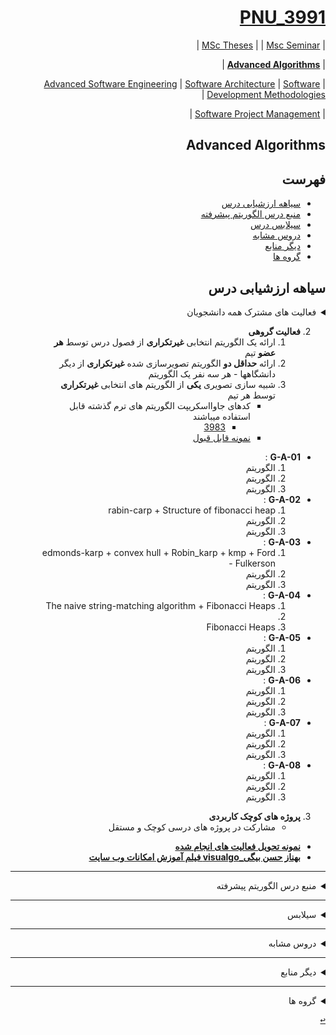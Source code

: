 
<div dir="rtl">

<a name="TOC"></a>
# [PNU_3991](https://github.com/AliRazavi-edu/PNU_3991#TOC)
| [MSc Theses](https://github.com/AliRazavi-edu/PNU_3991/blob/master/_MSc/Theses/readme.md#TOC) | 
| [Msc Seminar](https://github.com/AliRazavi-edu/PNU_3991/blob/master/_MSc/Seminar/README.md#TOC) |
 
| [**Advanced Algorithms**](https://github.com/AliRazavi-edu/PNU_3991/blob/master/_MSc/AdvancedAlgorithms/README.md#TOC) |
 
| [Advanced Software Engineering](https://github.com/AliRazavi-edu/PNU_3991/blob/master/_MSc/AdvancedSoftwareEngineering/README.md#TOC) | 
[Software Architecture](https://github.com/AliRazavi-edu/PNU_3991/blob/master/_MSc/SoftwareArchitecture/README.md#TOC) | 
[Software Development Methodologies](https://github.com/AliRazavi-edu/PNU_3991/blob/master/_MSc/SoftwareDevelopmentMethodologies/README.md#TOC) |
 
| [Software Project Management](https://github.com/AliRazavi-edu/PNU_3991/blob/master/_MSc/SoftwareProjectManagement/README.md#TOC) |


## Advanced Algorithms

## فهرست
- [سیاهه ارزشیابی درس](#Evaluation)
- [منبع درس  الگوریتم پیشرفته](#CourseRef)
- [سیلابس درس](#Curriculum)
- [دروس مشابه](#RelatedCourses)
- [دیگر منابع](#RelatedRef)
- [گروه ها](#Groups)

<a name="Evaluation"></a>
## سیاهه ارزشیابی درس

<details>
    <summary>فعالیت های مشترک همه دانشجویان</summary>
    
1. **فعالیت های مشترک همه دانشجویان**
    1. ساخت اکانت گیت هاب
    2. [آموزش گیت در سایت پچ ورک](http://jlord.us/patchwork/)
    3. ارائه رزومه
    4. ارائه انگیزه نامه
    5. ایجاد ریپازیتوری PNU_3991_AR
    6. [گذراندن دوره js از سایت سولولرن](http://Sololearn.com)
    7. مشارکت در گروهای درسی
        - هر گروه حداکثر 6 نفر
        
</details>

2. **فعالیت گروهی**
    1. ارائه یک الگوریتم انتخابی **غیرتکراری** از فصول درس توسط **هر عضو** تیم
    1. ارائه **حداقل دو** الگوریتم تصویرسازی شده **غیرتکراری** از دیگر دانشگاهها - هر سه نفر یک الگوریتم
    1. شبیه سازی تصویری **یکی** از الگوریتم های انتخابی **غیرتکراری** توسط هر تیم
        - کدهای جاوااسکریپت الگوریتم های ترم گذشته قابل استفاده میباشند
            - [3983](#RelatedCourses)
        - [نمونه قابل قبول](#RelatedRef)
        
 - **G-A-01** : 
     1. الگوریتم
     1. الگوریتم
     1. الگوریتم
 - **G-A-02** : 
     1. rabin-carp + Structure of fibonacci heap
     1. الگوریتم
     1. الگوریتم
 - **G-A-03** : 
     1. edmonds-karp + convex hull + Robin_karp + kmp + Ford - Fulkerson
     1. الگوریتم
     1. الگوریتم
 - **G-A-04** : 
     1. The naive string-matching algorithm + Fibonacci Heaps
     1. 
     1. Fibonacci Heaps
 - **G-A-05** : 
     1. الگوریتم
     1. الگوریتم
     1. الگوریتم
 - **G-A-06** : 
     1. الگوریتم
     1. الگوریتم
     1. الگوریتم
 - **G-A-07** :
     1. الگوریتم
     1. الگوریتم
     1. الگوریتم
 - **G-A-08** :
     1. الگوریتم
     1. الگوریتم
     1. الگوریتم
3. **پروژه های کوچک کاربردی**
     - مشارکت در پروژه های درسی کوچک و مستقل
   
- [**نمونه تحویل فعالیت های انجام شده**](https://github.com/saharzeinivand/PNU_3991_AR/)
- [**بهناز حسن بیگی_visualgo فیلم آموزش امکانات وب سایت**](https://www.aparat.com/v/mE1XP)
    
---------------
<a name="CourseRef"></a>
<details>
    <summary>منبع درس  الگوریتم پیشرفته</summary>

>## (منبع درس  الگوریتم پیشرفته (   01-1115025

- [پاورپوینت ها]()

## Introduction to Algorithms, 3th-Thomas H.Cormen

<a href="https://www.ebooksworld.ir/post/index/80/%D8%AF%D8%A7%D9%86%D9%84%D9%88%D8%AF-%DA%A9%D8%AA%D8%A7%D8%A8-%D9%85%D9%82%D8%AF%D9%85%D9%87-%D8%A7%DB%8C-%D8%A8%D8%B1-%D8%A7%D9%84%DA%AF%D9%88%D8%B1%DB%8C%D8%AA%D9%85-%D9%87%D8%A7-%D9%88%DB%8C%D8%B1%D8%A7%DB%8C%D8%B4-%D8%B3%D9%88%D9%85"><img src="https://github.com/AliRazavi-edu/PNU_3991/blob/master/_Image/Introduction%20to%20Algorithms.png"> </a>
## Table of contents
### I Foundations
- 1 The Role of Algorithms in Computing
- 2 Getting Started
- 3 Growth of Functions
- 4 Divide-and-Conquer
- 5 Probabilistic Analysis and Randomized Algorithms
### II Sorting and Order Statistics
- 6 Heapsort
- 7 Quicksort
- 8 Sorting in Linear Time
- 9 Medians and Order Statistics
### III Data Structures
- 10 Elementary Data Structures
- 11 Hash Tables
- 12 Binary Search Trees
- 13 Red-Black Trees
- 14 Augmenting Data Structures
### IV Advanced Design and Analysis Techniques
- 15 Dynamic Programming
- 16 Greedy Algorithms
- 17 [Amortized Analysis **]()
### V Advanced Data Structures
- 18 B-Trees
- 19 [Fibonacci Heap **]()
- 20 [Van Emde Boas Trees **]()
- 21 [Data Structures for Disjoint Sets **]()
### VI Graph Algorithms
- 22 Elementary Graph Algorithms
- 23 Minimum Spanning Trees
- 24 Single-Source Shortest Paths
- 25 All-Pairs Shortest Paths
- 26 [Maximum Flow **]()
### VII Selected Topics
- 27 [Multithreaded Algorithms **]()
- 28 Matrix Operations
- 29 Linear Programming
- 30 [Polynomials and the FFT **]()
- 31 Number-Theoretic Algorithms
- 32 [String Matching **]()
- 33 [Computational Geometry **]()
- 34 [NP-Completeness **]()
- 35 [Approximation Algorithms **]()
### VIII Appendix: Mathematical Background
- A Summations
- B Sets, Etc.
- C Counting and Probability
- D Matrices

[<kbd>↩</kbd>](#TOC)

</details>

----------------------

<a name="Curriculum"></a>
<details>
    <summary>سیلابس</summary>

>## [سیلابس وزرات علوم برای درس الگوریتم پیشرفته](https://github.com/AliRazavi-edu/PNU_3991/blob/master/_Syllabus/Educ_1140_0_AdvAlgo.pdf) 

[<kbd>↩</kbd>](#TOC)
</details>

----------------------------------


<a name="RelatedCourses"></a>
<details>
    <summary>دروس مشابه</summary>
    
>## دروس مشابه
   
> ## PNU_3983
[AdvancedAlgorithms](https://github.com/AliRazavi-edu/PNU_3983/tree/master/AdvancedAlgorithms)


[<kbd>↩</kbd>](#TOC)
</details>

---------------------------

<a name="RelatedRef"></a>
<details>
    <summary>دیگر منابع</summary>

>## دیگر منابع

 - [**visualising data structures and algorithms through animation**](https://visualgo.net/en)
 - [Data Structure Visualizations](https://www.cs.usfca.edu/~galles/visualization/Algorithms.html)
 - [Vizualizes Maximum flow](https://github.com/gbarnev/MaxFlow-algorithm-visualization)
    - [gbarnev.github.io](https://gbarnev.github.io/MaxFlow-algorithm-visualization/)
 - [MinCut-Maxflow-Simulation](https://github.com/thakurso/MinCut-Maxflow-Simulation)
 - [Visual step by step example of the Ford Fulkerson algorithm](https://github.com/olastor/react-network-graphs)
    - [olastor.github.io](https://olastor.github.io/react-network-graphs/)
 - [Interactive Online Platform that Visualizes Algorithms from Code](https://github.com/algorithm-visualizer/)
    - [algorithm-visualizer.org](https://algorithm-visualizer.org/)
----

- [**Github Search**](https://github.com/search?q=algorithm-visualization&type=Repositories)
    
[<kbd>↩</kbd>](#TOC)
</details>

-----------------------

<a name="Groups"></a>
<details>
    <summary>گروه ها</summary>

## گروه ها

<a name="G-A01"></a>

1. G-A01
    1. [_AdvAlg-14_مهرداد مجدي نسب](https://github.com/AliRazavi-edu/PNU_3991/tree/master/_MSc/AdvancedAlgorithms/14_%D9%85%D9%87%D8%B1%D8%AF%D8%A7%D8%AF%20%D9%85%D8%AC%D8%AF%D9%8A%20%D9%86%D8%B3%D8%A8)    
    1. [_AdvAlg-12_مازيار كيهاني](https://github.com/AliRazavi-edu/PNU_3991/tree/master/_MSc/AdvancedAlgorithms/12_%D9%85%D8%A7%D8%B2%D9%8A%D8%A7%D8%B1%20%D9%83%D9%8A%D9%87%D8%A7%D9%86%D9%8A)    
    1. []()
        
<a name="G-A02"></a>

2. G-A02
    1. [_AdvAlg-09_حميد غفاري**](https://github.com/AliRazavi-edu/PNU_3991/tree/master/_MSc/AdvancedAlgorithms/09_%D8%AD%D9%85%D9%8A%D8%AF%20%D8%BA%D9%81%D8%A7%D8%B1%D9%8A)    
    1. [_AdvAlg-09_مصطفي زارع دستنائي](https://github.com/AliRazavi-edu/PNU_3991/tree/master/_MSc/AdvancedAlgorithms/1115025_01/09_%D9%85%D8%B5%D8%B7%D9%81%D9%8A%20%D8%B2%D8%A7%D8%B1%D8%B9%20%D8%AF%D8%B3%D8%AA%D9%86%D8%A7%D8%A6%D9%8A)    
    1. [_AdvAlg-10_محمود سقرجوقي](https://github.com/AliRazavi-edu/PNU_3991/tree/master/_MSc/AdvancedAlgorithms/1115025_01/10_%D9%85%D8%AD%D9%85%D9%88%D8%AF%20%D8%B3%D9%82%D8%B1%D8%AC%D9%88%D9%82%D9%8A) 
    
<a name="G-A03"></a>

3. G-A03
    1. [_AdvAlg_05_بهناز حسن بيگي**](https://github.com/AliRazavi-edu/PNU_3991/tree/master/_MSc/AdvancedAlgorithms/1115025_01/05_%D8%A8%D9%87%D9%86%D8%A7%D8%B2%20%D8%AD%D8%B3%D9%86%20%D8%A8%D9%8A%DA%AF%D9%8A)    
    1. [_AdvAlg_28_نرجس ميرسالاري](https://github.com/AliRazavi-edu/PNU_3991/tree/master/_MSc/AdvancedAlgorithms/1115025_01/28_%D9%86%D8%B1%D8%AC%D8%B3%20%D9%85%D9%8A%D8%B1%D8%B3%D8%A7%D9%84%D8%A7%D8%B1%D9%8A)    
    1. [_AdvAlg_06_آرزو درويشي](https://github.com/AliRazavi-edu/PNU_3991/tree/master/_MSc/AdvancedAlgorithms/1115025_01/06_%D8%A7%D8%B1%D8%B2%D9%88%20%D8%AF%D8%B1%D9%88%D9%8A%D8%B4%D9%8A)    
    1. [_AdvAlg_03_محيا بهمني](https://github.com/AliRazavi-edu/PNU_3991/tree/master/_MSc/AdvancedAlgorithms/1115025_01/03_%D9%85%D8%AD%D9%8A%D8%A7%20%D8%A8%D9%87%D9%85%D9%86%D9%8A)
    1. [_AdvAlg_04_پروين حاجت پوربيرگاني](https://github.com/AliRazavi-edu/PNU_3991/tree/master/_MSc/AdvancedAlgorithms/1115025_01/04_%D9%BE%D8%B1%D9%88%D9%8A%D9%86%20%D8%AD%D8%A7%D8%AC%D8%AA%20%D9%BE%D9%88%D8%B1%D8%A8%D9%8A%D8%B1%DA%AF%D8%A7%D9%86%D9%8A)
    
<a name="G-A04"></a>

4. G-A04
    1. [_AdvAlg- 05 محمد جواد خوش رفتار](https://github.com/AliRazavi-edu/PNU_3991/tree/master/_MSc/AdvancedAlgorithms/1115025_80/05_%D9%85%D8%AD%D9%85%D8%AF%D8%AC%D9%88%D8%A7%D8%AF%20%D8%AE%D9%88%D8%B4%20%D8%B1%D9%81%D8%AA%D8%A7%D8%B1)    
    1. [_AdvAlg- 04 فرهاد خواجوي برنا](https://github.com/AliRazavi-edu/PNU_3991/tree/master/_MSc/AdvancedAlgorithms/1115025_80/04_%D9%81%D8%B1%D9%87%D8%A7%D8%AF%20%D8%AE%D9%88%D8%A7%D8%AC%D9%88%D9%8A%20%D8%A8%D8%B1%D9%86%D8%A7)    
    1. []()
     
<a name="G-A05"></a>

5. G-A05
    1. []()    
    1. []()    
    1. []()
     
<a name="G-A06"></a>

6. G-A06
    1. []()    
    1. []()    
    1. []() 
    
<a name="G-A07"></a>

7. G-A07
    1. []()    
    1. []()    
    1. []() 

</details>


[<kbd>↩</kbd>](#TOC)


</div>
